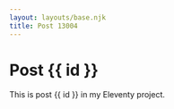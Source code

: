 ```yaml
---
layout: layouts/base.njk
title: Post 13004
---
```


# Post {{ id }}

This is post {{ id }} in my Eleventy project.
